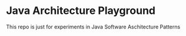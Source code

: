 # Java Architecture Playground

This repo is just for experiments in Java Software Aschitecture Patterns
